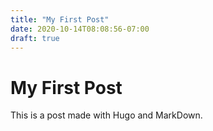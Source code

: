 ```yaml
---
title: "My First Post"
date: 2020-10-14T08:08:56-07:00
draft: true
---
```


# My First Post

This is a post made with Hugo and MarkDown.